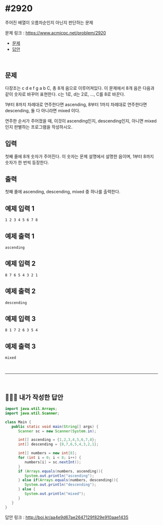 # #2920

주어진 배열이 오름차순인지 아닌지 판단하는 문제

문제 링크 : https://www.acmicpc.net/problem/2920

- [문제](#quiz)
- [답안](#answer)

<br>

## <a name="quiz"></a>문제

다장조는 c d e f g a b C, 총 8개 음으로 이루어져있다. 이 문제에서 8개 음은 다음과 같이 숫자로 바꾸어 표현한다. c는 1로, d는 2로, ..., C를 8로 바꾼다.

1부터 8까지 차례대로 연주한다면 ascending, 8부터 1까지 차례대로 연주한다면 descending, 둘 다 아니라면 mixed 이다.

연주한 순서가 주어졌을 때, 이것이 ascending인지, descending인지, 아니면 mixed인지 판별하는 프로그램을 작성하시오.

## 입력

첫째 줄에 8개 숫자가 주어진다. 이 숫자는 문제 설명에서 설명한 음이며, 1부터 8까지 숫자가 한 번씩 등장한다.

## 출력

첫째 줄에 ascending, descending, mixed 중 하나를 출력한다.

## 예제 입력 1

```
1 2 3 4 5 6 7 8
```

## 예제 출력 1

```
ascending
```

## 예제 입력 2

```
8 7 6 5 4 3 2 1
```

## 예제 출력 2

```
descending
```

## 예제 입력 3

```
8 1 7 2 6 3 5 4
```

## 예제 출력 3

```
mixed
```

<br>

------

<br>

## <a name="answer"></a>🙆🏻‍♂️ 내가 작성한 답안

```java
import java.util.Arrays;
import java.util.Scanner;

class Main {
   public static void main(String[] args) {
      Scanner sc = new Scanner(System.in);

      int[] ascending = {1,2,3,4,5,6,7,8};
      int[] descending = {8,7,6,5,4,3,2,1};

      int[] numbers = new int[8];
      for (int i = 0; i < 8; i++) {
         numbers[i] = sc.nextInt();
      }
      if (Arrays.equals(numbers, ascending)){
         System.out.println("ascending");
      } else if(Arrays.equals(numbers, descending)){
         System.out.println("descending");
      } else {
         System.out.println("mixed");
      }
   }
}
```

답안 링크 : http://boj.kr/aa4e9d67ae2647129f829e910aae1435

<br>

<br>